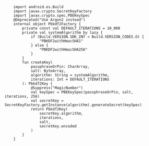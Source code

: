         import android.os.Build
        import javax.crypto.SecretKeyFactory
        import javax.crypto.spec.PBEKeySpec
        @Deprecated("Use Argon2 instead")
        internal object Pbkdf2Factory {
            private const val DEFAULT_ITERATIONS = 10_000
            private val systemAlgorithm by lazy {
                if (Build.VERSION.SDK_INT < Build.VERSION_CODES.O) {
                    "PBKDF2withHmacSHA1"
                } else {
                    "PBKDF2withHmacSHA256"
                }
            }
            fun createKey(
                passphraseOrPin: CharArray,
                salt: ByteArray,
                algorithm: String = systemAlgorithm,
                iterations: Int = DEFAULT_ITERATIONS
            ): Pbkdf2Key {
                @Suppress("MagicNumber")
                val keySpec = PBEKeySpec(passphraseOrPin, salt, iterations, 256)
                val secretKey = SecretKeyFactory.getInstance(algorithm).generateSecret(keySpec)
                return Pbkdf2Key(
                    secretKey.algorithm,
                    iterations,
                    salt,
                    secretKey.encoded
                )
            }
        }